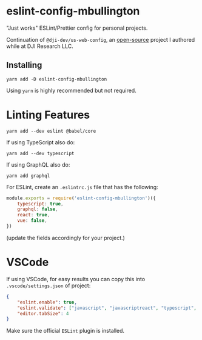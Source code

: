 # eslint-config-mbullington

"Just works" ESLint/Prettier config for personal projects.

Continuation of `@dji-dev/us-web-config`, an [open-source](https://github.com/dji-dev/us-web) project I authored while at DJI Research LLC.

## Installing

`yarn add -D eslint-config-mbullington`

Using `yarn` is highly recommended but not required.

# Linting Features

`yarn add --dev eslint @babel/core`

If using TypeScript also do:

`yarn add --dev typescript`

If using GraphQL also do:

`yarn add graphql`

For ESLint, create an `.eslintrc.js` file that has the following:

```js
module.exports = require('eslint-config-mbullington')({
    typescript: true,
    graphql: false,
    react: true,
    vue: false,
})
```

(update the fields accordingly for your project.)

# VSCode

If using VSCode, for easy results you can copy this into `.vscode/settings.json` of project:

```json
{
    "eslint.enable": true,
    "eslint.validate": ["javascript", "javascriptreact", "typescript", "typescriptreact", "vue"],
    "editor.tabSize": 4
}
```

Make sure the official `ESLint` plugin is installed.